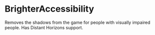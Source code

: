 # BrighterAccessibility
Removes the shadows from the game for people with visually impaired people. Has Distant Horizons support.
